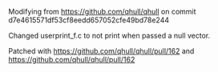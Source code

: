 Modifying from https://github.com/qhull/qhull on commit d7e4615571df53cf8eedd657052cfe49bd78e244

Changed userprint_f.c to not print when passed a null vector.

Patched with https://github.com/qhull/qhull/pull/162 and https://github.com/qhull/qhull/pull/162
